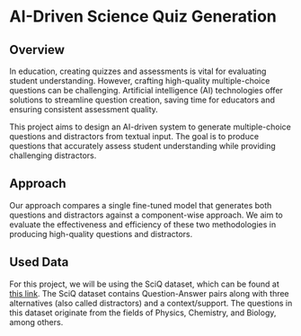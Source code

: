 # AI-Driven Science Quiz Generation

## Overview
In education, creating quizzes and assessments is vital for evaluating student understanding. However, crafting high-quality multiple-choice questions can be challenging. Artificial intelligence (AI) technologies offer solutions to streamline question creation, saving time for educators and ensuring consistent assessment quality.

This project aims to design an AI-driven system to generate multiple-choice questions and distractors from textual input. The goal is to produce questions that accurately assess student understanding while providing challenging distractors.

## Approach
Our approach compares a single fine-tuned model that generates both questions and distractors against a component-wise approach. We aim to evaluate the effectiveness and efficiency of these two methodologies in producing high-quality questions and distractors.

 ## Used Data
For this project, we will be using the SciQ dataset, which can be found at [this link](https://huggingface.co/datasets/allenai/sciq). The SciQ dataset contains Question-Answer pairs along with three alternatives (also called distractors) and a context/support. The questions in this dataset originate from the fields of Physics, Chemistry, and Biology, among others.
